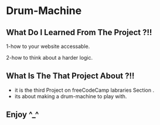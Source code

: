 # Drum-Machine
## What Do I Learned From The Project ?!!
  1-how to your website accessable.
  
  2-how to think about a harder logic.
  
## What Is The That Project About ?!!
  * it is the third Project on freeCodeCamp labraries Section .
  * its about making a drum-machine to play with.
## Enjoy ^_^
